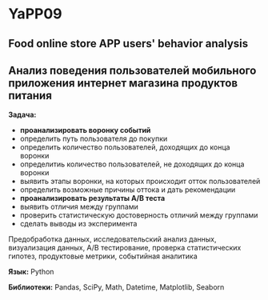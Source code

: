# YaPP09

## Food online store APP users' behavior analysis

## Анализ поведения пользователей мобильного приложения интернет магазина продуктов питания

**Задача:** 
* **проанализировать воронку событий**
* определить путь пользователя до покупки
* определить количество пользователей, доходящих до конца воронки
* определитиь количество пользователей, не доходящих до конца воронки
* выявить этапы воронки, на которых происходит отток пользователей
* определить возможные причины оттока и дать рекомендации
* **проанализировать результаты А/В теста**
* выявить отличия между группами
* проверить статистическую достоверность отличий между группами
* сделать выводы из эксперимента

Предобработка данных, исследовательский анализ данных, визуализация данных, А/В тестирование, проверка статистических гипотез, продуктовые метрики, событийная аналитика

**Язык:** Python

**Библиотеки:** Pandas, SciPy, Math, Datetime, Matplotlib, Seaborn
